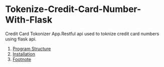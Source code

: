 # Tokenize-Credit-Card-Number-With-Flask
Credit Card Tokonizer App.Restful api used to toknize credit card numbers using flask api.
1. [Program Structure](https://github.com/elaysason/Weather-Prediction-Project/blob/main/README.md#program-structure)  
2. [Installation](#Installation)
3. [Footnote](#footnote)


